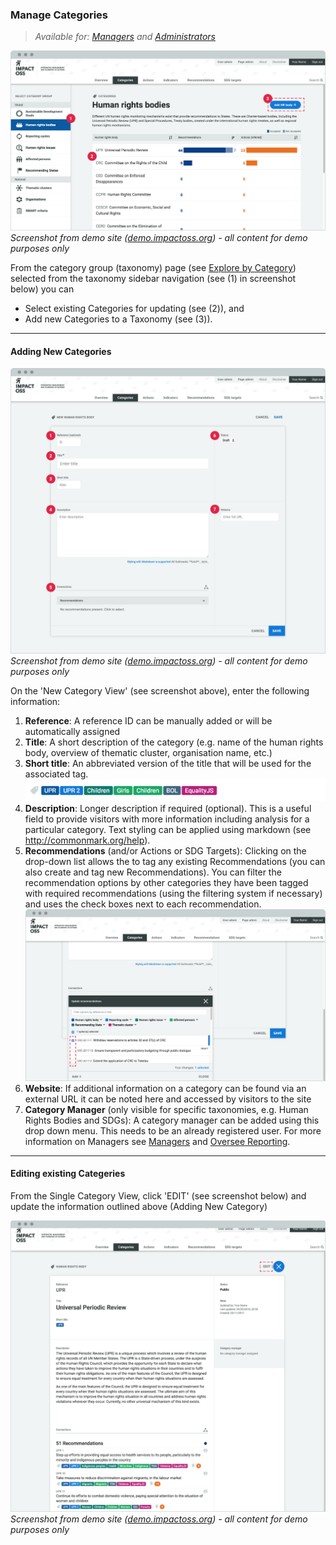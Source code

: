 ### Manage Categories

> _Available for: [Managers](/managers/manager.md) and [Administrators](/admins/admin.md)_

![](/assets/m-categories.png)
_Screenshot from demo site ([demo.impactoss.org](https://demo.impactoss.org)) - all content for demo purposes only_

From the category group (taxonomy) page (see [Explore by Category](/visitors/categories.md)) selected from the taxonomy sidebar navigation (see (1) in screenshot below) you can
* Select existing Categories for updating (see (2)), and
* Add new Categories to a Taxonomy (see (3)).

---

#### Adding New Categories

![](/assets/m-category-add-new.png)
_Screenshot from demo site ([demo.impactoss.org](https://demo.impactoss.org)) - all content for demo purposes only_

On the 'New Category View' (see screenshot above), enter the following information:

1. **Reference**: A reference ID can be manually added or will be automatically assigned
2. **Title**: A short description of the category (e.g. name of the human rights body, overview of thematic cluster, organisation name, etc.)
3. **Short title**: An abbreviated version of the title that will be used for the associated tag.
![](/assets/m-short-titles.png)
4. **Description**: Longer description if required (optional). This is a useful field to provide visitors with more information including analysis for a particular category. Text styling can be applied using markdown (see http://commonmark.org/help).
5. **Recommendations** (and/or Actions or SDG Targets): Clicking on the drop-down list allows the to tag any existing Recommendations (you can also create and tag new Recommendations). You can filter the recommendation options by other categories they have been tagged with required recommendations (using the filtering system if necessary) and uses the check boxes next to each recommendation.
![](/assets/m-category-add-connections.png)
6. **Website**: If additional information on a category can be found via an external URL it can be noted here and accessed by visitors to the site
7. **Category Manager** (only visible for specific taxonomies, e.g. Human Rights Bodies and SDGs): A category manager can be added using this drop down menu. This needs to be an already registered user. For more information on Managers see [Managers](/managers/manager.md) and [Oversee Reporting](/managers/oversee-reporting.md).

---

#### Editing existing Categeries

From the Single Category View, click 'EDIT' (see screenshot below) and update the information outlined above (Adding New Category)

![](/assets/m-category-single.png)
_Screenshot from demo site ([demo.impactoss.org](https://demo.impactoss.org)) - all content for demo purposes only_
